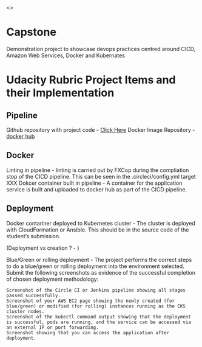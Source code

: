 <<Insert CircleCI status Badge>>

# Capstone
Demonstration project to showcase devops practices centred around CICD, Amazon Web Services, Docker and Kubernates


# Udacity Rubric Project Items and their Implementation

## Pipeline
Github repository with project code - [Click Here](https://github.com/guid1111/Capstone)
Docker Image Repository - [docker hub](https://hub.docker.com/repository/docker/guid1111/)

## Docker
Linting in pipeline - linting is carried out by FXCop during the compliation stop of the CICD pipeline.  This can be seen in the .circleci/config.yml target XXX
Dokcer container built in pipeline - A container for the application service is built and uploaded to docker hub as part of the CICD pipeline.

## Deployment
Docker contariner deployed to Kubernetes cluster - The cluster is deployed with CloudFormation or Ansible. This should be in the source code of the student’s submission.

(Deployment vs creation ? - )



Blue/Green or rolling deployment - The project performs the correct steps to do a blue/green or rolling deployment into the environment selected. Submit the following screenshots as evidence of the successful completion of chosen deployment methodology:

    Screenshot of the Circle CI or Jenkins pipeline showing all stages passed successfully.
    Screenshot of your AWS EC2 page showing the newly created (for blue/green) or modified (for rolling) instances running as the EKS cluster nodes.
    Screenshot of the kubectl command output showing that the deployment is successful, pods are running, and the service can be accessed via an external IP or port forwarding.
    Screenshot showing that you can access the application after deployment.

